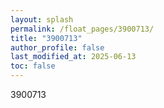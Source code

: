 ```yaml
---
layout: splash
permalink: /float_pages/3900713/
title: "3900713"
author_profile: false
last_modified_at: 2025-06-13
toc: false
---
```

 
3900713
